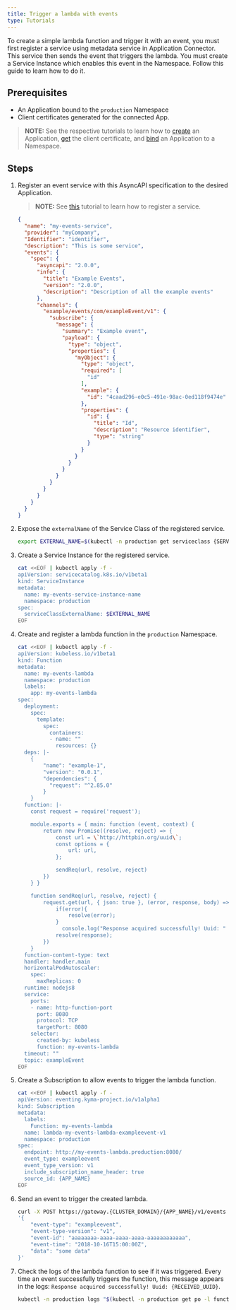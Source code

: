 ```yaml
---
title: Trigger a lambda with events
type: Tutorials
---
```


To create a simple lambda function and trigger it with an event, you must first register a service using metadata service in Application Connector. This service then sends the event that triggers the lambda. You must create a Service Instance which enables this event in the Namespace. Follow this guide to learn how to do it. 


## Prerequisites

- An Application bound to the `production` Namespace
- Client certificates generated for the connected App.

>**NOTE:** See the respective tutorials to learn how to [create](https://kyma-project.io/docs/components/application-connector#tutorials-create-a-new-application) an Application, [get](https://kyma-project.io/docs/components/application-connector#tutorials-get-the-client-certificate) the client certificate, and [bind](https://kyma-project.io/docs/components/application-connector#tutorials-bind-an-application-to-a-namespace) an Application to a Namespace.

## Steps

1. Register an event service with this AsyncAPI specification to the desired Application.

   >**NOTE:** See [this](#tutorials-get-the-client-certificate) tutorial to learn how to register a service.


   ```json
   {
     "name": "my-events-service",
     "provider": "myCompany",
     "Identifier": "identifier",
     "description": "This is some service",
     "events": {
       "spec": {
         "asyncapi": "2.0.0",
         "info": {
           "title": "Example Events",
           "version": "2.0.0",
           "description": "Description of all the example events"
         },
         "channels": {
           "example/events/com/exampleEvent/v1": {
             "subscribe": {
               "message": {
                 "summary": "Example event",
                 "payload": {
                   "type": "object",
                   "properties": {
                     "myObject": {
                       "type": "object",
                       "required": [
                         "id"
                       ],
                       "example": {
                         "id": "4caad296-e0c5-491e-98ac-0ed118f9474e"
                       },
                       "properties": {
                         "id": {
                           "title": "Id",
                           "description": "Resource identifier",
                           "type": "string"
                         }
                       }
                     }
                   }
                 }
               }
             }
           }
         }
       }
     }
   }
   ```

2. Expose the `externalName` of the Service Class of the registered service.
   ```bash
   export EXTERNAL_NAME=$(kubectl -n production get serviceclass {SERVICE_ID}  -o jsonpath='{.spec.externalName}')
   ```

3. Create a Service Instance for the registered service.

   ```bash
   cat <<EOF | kubectl apply -f -
   apiVersion: servicecatalog.k8s.io/v1beta1
   kind: ServiceInstance
   metadata:
     name: my-events-service-instance-name
     namespace: production
   spec:
     serviceClassExternalName: $EXTERNAL_NAME
   EOF
   ```

4. Create and register a lambda function in the `production` Namespace.

   ```bash
   cat <<EOF | kubectl apply -f -
   apiVersion: kubeless.io/v1beta1
   kind: Function
   metadata:
     name: my-events-lambda
     namespace: production
     labels:
       app: my-events-lambda
   spec:
     deployment:
       spec:
         template:
           spec:
             containers:
             - name: ""
               resources: {}
     deps: |-
       {
           "name": "example-1",
           "version": "0.0.1",
           "dependencies": {
             "request": "^2.85.0"
           }
       }
     function: |-
       const request = require('request');

       module.exports = { main: function (event, context) {
           return new Promise((resolve, reject) => {
               const url = \`http://httpbin.org/uuid\`;
               const options = {
                   url: url,
               };

               sendReq(url, resolve, reject)
           })
       } }

       function sendReq(url, resolve, reject) {
           request.get(url, { json: true }, (error, response, body) => {
               if(error){
                   resolve(error);
               }
                 console.log("Response acquired successfully! Uuid: " + response.body.uuid);
               resolve(response);
           })
       }
     function-content-type: text
     handler: handler.main
     horizontalPodAutoscaler:
       spec:
         maxReplicas: 0
     runtime: nodejs8
     service:
       ports:
       - name: http-function-port
         port: 8080
         protocol: TCP
         targetPort: 8080
       selector:
         created-by: kubeless
         function: my-events-lambda
     timeout: ""
     topic: exampleEvent
   EOF
   ```

5. Create a Subscription to allow events to trigger the lambda function.

   ```bash
   cat <<EOF | kubectl apply -f -
   apiVersion: eventing.kyma-project.io/v1alpha1
   kind: Subscription
   metadata:
     labels:
       Function: my-events-lambda
     name: lambda-my-events-lambda-exampleevent-v1
     namespace: production
   spec:
     endpoint: http://my-events-lambda.production:8080/
     event_type: exampleevent
     event_type_version: v1
     include_subscription_name_header: true
     source_id: {APP_NAME}
   EOF
   ```

6. Send an event to trigger the created lambda.

   ```bash
   curl -X POST https://gateway.{CLUSTER_DOMAIN}/{APP_NAME}/v1/events -k --cert {CERT_FILE_NAME}.crt --key {KEY_FILE_NAME}.key -d \
   '{
       "event-type": "exampleevent",
       "event-type-version": "v1",
       "event-id": "aaaaaaaa-aaaa-aaaa-aaaa-aaaaaaaaaaaa",
       "event-time": "2018-10-16T15:00:00Z",
       "data": "some data"
   }'
   ```

7. Check the logs of the lambda function to see if it was triggered. Every time an event successfully triggers the function, this message appears in the logs: `Response acquired successfully! Uuid: {RECEIVED_UUID}`.

   ```bash
   kubectl -n production logs "$(kubectl -n production get po -l function=my-events-lambda -o jsonpath='{.items[0].metadata.name}')" -c my-events-lambda | grep -E "Response acquired successfully! Uuid: [a-f0-9-]+"
   ```
